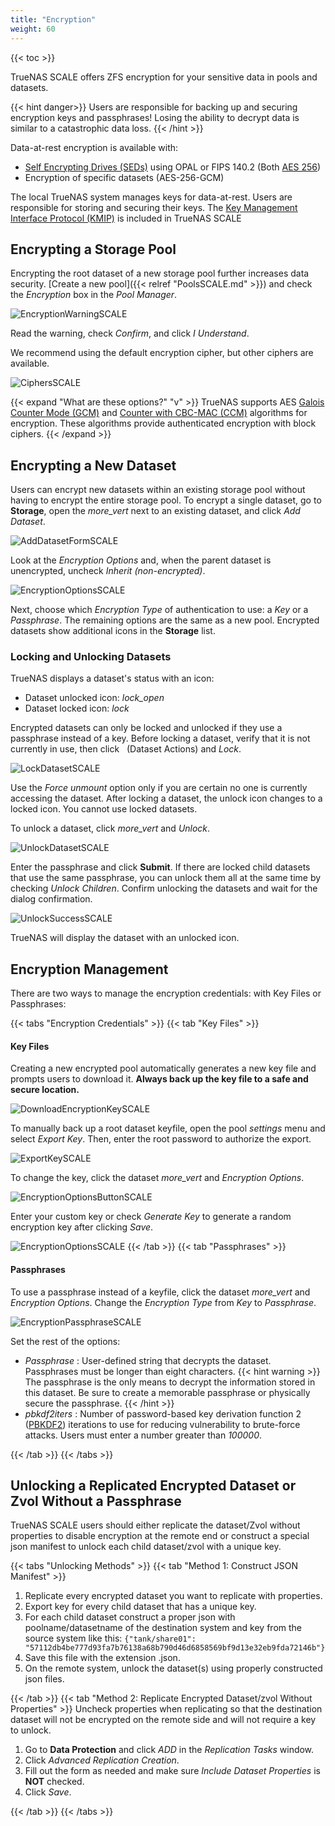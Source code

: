 ```yaml
---
title: "Encryption"
weight: 60
---
```


{{< toc >}}

TrueNAS SCALE offers ZFS encryption for your sensitive data in pools and datasets.

{{< hint danger>}}
Users are responsible for backing up and securing encryption keys and passphrases!
Losing the ability to decrypt data is similar to a catastrophic data loss.
{{< /hint >}}

Data-at-rest encryption is available with:

+ [Self Encrypting Drives (SEDs)](https://www.snia.org/sites/default/education/tutorials/2009/fall/security/MichaelWillett-Self_Encrypting_Drives-FINAL.pdf) using OPAL or FIPS 140.2 (Both [AES 256](https://csrc.nist.gov/projects/cryptographic-standards-and-guidelines/archived-crypto-projects/aes-development))
+ Encryption of specific datasets (AES-256-GCM)

The local TrueNAS system manages keys for data-at-rest.
Users are responsible for storing and securing their keys.
The [Key Management Interface Protocol (KMIP)](https://docs.oasis-open.org/kmip/spec/v1.1/os/kmip-spec-v1.1-os.html) is included in TrueNAS SCALE

## Encrypting a Storage Pool

Encrypting the root dataset of a new storage pool further increases data security.
[Create a new pool]({{< relref "PoolsSCALE.md" >}}) and check the *Encryption* box in the *Pool Manager*.

![EncryptionWarningSCALE](/images/SCALE/EncryptionWarningSCALE.png "SCALE Encryption Warning")

Read the warning, check *Confirm*, and click *I Understand*.

We recommend using the default encryption cipher, but other ciphers are available.

![CiphersSCALE](/images/SCALE/CiphersSCALE.png "Choosing an encryption cipher")

{{< expand "What are these options?" "v" >}}
TrueNAS supports AES [Galois Counter Mode (GCM)](https://csrc.nist.gov/publications/detail/sp/800-38d/final) and [Counter with CBC-MAC (CCM)](https://tools.ietf.org/html/rfc3610) algorithms for encryption.
These algorithms provide authenticated encryption with block ciphers.
{{< /expand >}}

## Encrypting a New Dataset

Users can encrypt new datasets within an existing storage pool without having to encrypt the entire storage pool.
To encrypt a single dataset, go to **Storage**, open the <i class="material-icons" aria-hidden="true" title="Options">more_vert</i> next to an existing dataset, and click *Add Dataset*.

![AddDatasetFormSCALE](/images/SCALE/AddDatasetFormSCALE.png "New Dataset Options")

Look at the *Encryption Options* and, when the parent dataset is unencrypted, uncheck *Inherit (non-encrypted)*.

![EncryptionOptionsSCALE](/images/SCALE/EncryptionOptionsSCALE.png "Dataset Encryption Options")

Next, choose which *Encryption Type* of authentication to use: a *Key* or a *Passphrase*.
The remaining options are the same as a new pool.
Encrypted datasets show additional icons in the **Storage** list.

### Locking and Unlocking Datasets

TrueNAS displays a dataset's status with an icon:

* Dataset unlocked icon: <i class="material-icons" aria-hidden="true" title="<unlocked>">lock_open</i>
* Dataset locked icon: <i class="material-icons" aria-hidden="true" title="<locked>">lock</i>

Encrypted datasets can only be locked and unlocked if they use a passphrase instead of a key.
Before locking a dataset, verify that it is not currently in use, then click <i class="fa fa-ellipsis-v" aria-hidden="true" title="Options"></i>&nbsp; (Dataset Actions) and *Lock*.

![LockDatasetSCALE](/images/SCALE/LockDatasetSCALE.png "Dataset Locking Options")

Use the *Force unmount* option only if you are certain no one is currently accessing the dataset.
After locking a dataset, the unlock icon changes to a locked icon.
You cannot use locked datasets.

To unlock a dataset, click <i class="material-icons" aria-hidden="true" title="Options">more_vert</i> and *Unlock*.

![UnlockDatasetSCALE](/images/SCALE/UnlockDatasetSCALE.png "Dataset Unlock Options")

Enter the passphrase and click **Submit**. If there are locked child datasets that use the same passphrase, you can unlock them all at the same time by checking *Unlock Children*.
Confirm unlocking the datasets and wait for the dialog confirmation.

![UnlockSuccessSCALE](/images/SCALE/UnlockSuccessSCALE.png "Dataset Unlock Success")

TrueNAS will display the dataset with an unlocked icon.

## Encryption Management

There are two ways to manage the encryption credentials: with Key Files or Passphrases:

{{< tabs "Encryption Credentials" >}}
{{< tab "Key Files" >}}
#### Key Files

Creating a new encrypted pool automatically generates a new key file and prompts users to download it.
**Always back up the key file to a safe and secure location.**

![DownloadEncryptionKeySCALE](/images/SCALE/DownloadEncryptionKeySCALE.png "Encryption Backup Warning")

To manually back up a root dataset keyfile, open the pool <i class="material-icons" aria-hidden="true" title="Settings">settings</i> menu and select *Export Key*. Then, enter the root password to authorize the export.

![ExportKeySCALE](/images/SCALE/ExportKeySCALE.png "Export a Key")

To change the key, click the dataset <i class="material-icons" aria-hidden="true" title="Options">more_vert</i> and *Encryption Options*.

![EncryptionOptionsButtonSCALE](/images/SCALE/EncryptionOptionsButtonSCALE.png "Encryption Options")

Enter your custom key or check *Generate Key* to generate a random encryption key after clicking *Save*.

![EncryptionOptionsSCALE](/images/SCALE/EncryptionOptionsSCALE.png "Encryption Options Menu")
{{< /tab >}}
{{< tab "Passphrases" >}}
#### Passphrases

To use a passphrase instead of a keyfile, click the dataset <i class="material-icons" aria-hidden="true" title="Options">more_vert</i> and *Encryption Options*.
Change the *Encryption Type* from *Key* to *Passphrase*.

![EncryptionPassphraseSCALE](/images/SCALE/EncryptionPassphraseSCALE.png "Encryption Passphrase Options")

Set the rest of the options:
* *Passphrase* : User-defined string that decrypts the dataset. Passphrases must be longer than eight characters.
  {{< hint warning >}}
  The passphrase is the only means to decrypt the information stored in this dataset. Be sure to create a memorable passphrase or physically secure the passphrase.
  {{< /hint >}}
* *pbkdf2iters* : Number of password-based key derivation function 2 ([PBKDF2](https://tools.ietf.org/html/rfc2898#appendix-A.2)) iterations to use for reducing vulnerability to brute-force attacks. Users must enter a number greater than *100000*.

{{< /tab >}}
{{< /tabs >}}

## Unlocking a Replicated Encrypted Dataset or Zvol Without a Passphrase

TrueNAS SCALE users should either replicate the dataset/Zvol without properties to disable encryption at the remote end or construct a special json manifest to unlock each child dataset/zvol with a unique key.

{{< tabs "Unlocking Methods" >}}
{{< tab "Method 1: Construct JSON Manifest" >}}
1. Replicate every encrypted dataset you want to replicate with properties. 
2. Export key for every child dataset that has a unique key. 
3. For each child dataset construct a proper json with poolname/datasetname of the destination system and key from the source system like this: 
   `{"tank/share01": "57112db4be777d93fa7b76138a68b790d46d6858569bf9d13e32eb9fda72146b"}`
5. Save this file with the extension <file>.json<file>. 
6. On the remote system, unlock the dataset(s) using properly constructed <file>json<file> files.

{{< /tab >}}
{{< tab "Method 2: Replicate Encrypted Dataset/zvol Without Properties" >}}
Uncheck properties when replicating so that the destination dataset will not be encrypted on the remote side and will not require a key to unlock.
1. Go to **Data Protection** and click *ADD* in the *Replication Tasks* window.
2. Click *Advanced Replication Creation*.
3. Fill out the form as needed and make sure *Include Dataset Properties* is **NOT** checked.
4. Click *Save*.

{{< /tab >}}
{{< /tabs >}}

